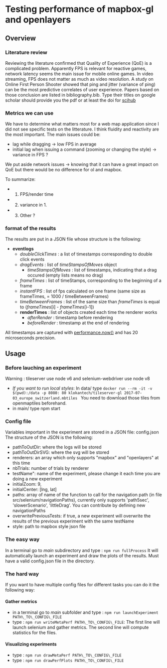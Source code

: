 # Testing performance of mapbox-gl and openlayers

## Overview

### Literature review
Reviewing the literature confirmed that Quality of Experience (QoE) is a complicated problem.
Apparently FPS is relevant for reactive games, network latency seems the main issue for mobile online games.
In video streaming, FPS does not matter as much as video resolution.
A study on Online First Person Shooter showed that ping and jitter (variance of ping) can be the most predictive correlates of user experience.
Papers based on those conclusion are listed in bibliography.bib.
Type their titles on google scholar should provide you the pdf or at least the doi for [scihub](http://www.sci-hub.tw)

### Metrics we can use
We have to determine what matters most for a web map application since I did not see specific tests on the litterature.
I think fluidity and reactivity are the most important. The main issues could be:
- lag while dragging -> low FPS in average
- initial lag when issuing a command (zooming or changing the style) -> variance in FPS ? 

We put aside network issues -> knowing that it can have a great impact on QoE but there would be no difference for ol and mapbox.

To summarize:
- 1. FPS/render time
- 2. variance in 1.
- 3. Other ?

### format of the results

The results are put in a JSON file whose structure is the following:
* **eventlogs**
  * *doubleClickTimes* : a list of timestamps corresponding to double click events
  * *dragEvents* : list of *timeStampsOfMoves* object
    * *timeStampsOfMoves* : list of timestamps, indicating that a drag occured (empty lists means no drag)
  * *frameTimes* : list of timeStamps, corresponding to the beginning of a frame
  * *instantFPS* : list of fps calculated on one frame (same size as frameTimes, = 1000 / timeBetweenFrames)
  * *timeBetweenFrames* : list of the same size than *frameTimes* is equal to (*frameTimes*[i] - *frameTimes*[i-1])
  * **renderTimes** : list of objects created each time the renderer works
    * *afterRender* : timestamp before rendering
    * *beforeRender* : timestamp at the end of rendering

All timestamps are captured with [performance.now()](https://developer.mozilla.org/en-US/docs/Web/API/Performance/now) and has 20 microseconds precision.

## Usage

### Before lauching an experiment
 Warning : tileserver use node v6 and selenium-webdriver use node v8

* _If you want to run local styles_: In data/ type ```docker run --rm -it -v $(pwd):/data -p 8080: 80 klokantech/tileserver-gl 2017-07-03_europe_switzerland.mbtiles ```
You need to download those tiles from openmaptiles beforehand.
* in main/ type npm start

### Config file

Variables important in the experiment are stored in a JSON file: config.json
The structure of the JSON is the following:
* pathToOutDir: where the logs will be stored
* pathToOutDirSVG: where the svg will be stored
* renderers: an array which only supports "mapbox" and "openlayers" at this time
* nbTrials: number of trials by renderer
* testName": name of the experiment, please change it each time you are doing a new experiment
* initialZoom: 9,
* initialCenter: [lng, lat]
* paths: array of name of the function to call for the navigation path (in file src/selenium/navigationPaths), currently only supports 'path5sec', 'slowerScenario', 'littleDrag'. You can contribute by defining new navigationPaths
* overwritePreviousTests: if true, a new experiment will overwrite the results of the previous experiment with the same testName
* style: path to mapbox style json file

### The easy way

In a terminal go to _main_ subdirectory and type : ```npm run fullProcess```
It will automatically launch an experiment and draw the plots of the results. Must have a valid config.json file in the directory.

### The hard way

If you want to have multiple config files for different tasks you can do it the following way:

#### Gather metrics

* in a terminal go to _main_ subfolder and type : ```npm run launchExperiment PATH\_TO\_CONFIG\_FILE```
* type : ```npm run writeMetaPerf PATH\_TO\_CONFIG\_FILE```:
The first line will launch selenium and gather metrics. The second line will compute statistics for the files.

#### Visualizing experiments

* type : ```npm run drawMetaPerf PATH\_TO\_CONFIG\_FILE```
* type : ```npm run drawPerfPlots PATH\_TO\_CONFIG\_FILE```
